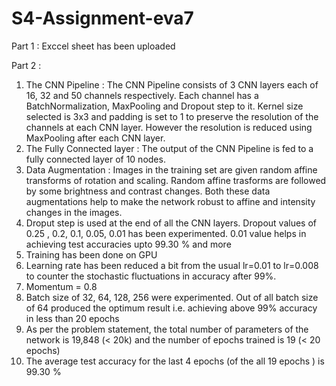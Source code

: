 # S4-Assignment-eva7
Part 1 : 
Exccel sheet has been uploaded


Part 2 :
1. The CNN Pipeline : The CNN Pipeline consists of 3 CNN layers each of 16, 32 and 50 channels respectively. Each channel has a BatchNormalization, MaxPooling and Dropout step to it. Kernel size selected is 3x3 and padding is set to 1 to preserve the resolution of the channels at each CNN layer. However the resolution is reduced using MaxPooling after each CNN layer.
2. The Fully Connected layer : The output of the CNN Pipeline is fed to a fully connected layer of 10 nodes. 
3. Data Augmentation : Images in the training set are given random affine transforms of rotation and scaling. Random affine trasforms are followed by some brightness and contrast changes. Both these data augmentations help to make the network robust to affine and intensity changes in the images.
4. Droput step is used at the end of all the CNN layers. Dropout values of 0.25 , 0.2, 0.1, 0.05, 0.01 has been experimented. 0.01 value helps in achieving test accuracies upto 99.30 % and more
5. Training has been done on GPU
6. Learning rate has been reduced a bit from the usual lr=0.01 to lr=0.008 to counter the stochastic fluctuations in accuracy after 99%. 
7. Momentum = 0.8
8. Batch size of 32, 64, 128, 256 were experimented. Out of all batch size of 64 produced the optimum result i.e. achieving above 99% accuracy in less than 20 epochs
9. As per the problem statement, the total number of parameters of the network is 19,848 (< 20k) and the number of epochs trained is 19 (< 20 epochs)
10. The average test accuracy for the last 4 epochs (of the all 19 epochs ) is 99.30 %

